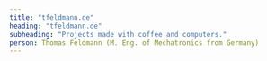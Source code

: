 ```yaml
---
title: "tfeldmann.de"
heading: "tfeldmann.de"
subheading: "Projects made with coffee and computers."
person: Thomas Feldmann (M. Eng. of Mechatronics from Germany)
---
```

